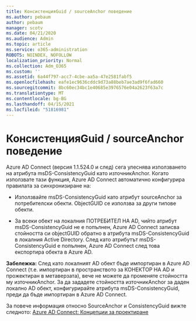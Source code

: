 ```yaml
---
title: КонсистенцияGuid / sourceAnchor поведение
ms.author: pebaum
author: pebaum
manager: scotv
ms.date: 04/21/2020
ms.audience: Admin
ms.topic: article
ms.service: o365-administration
ROBOTS: NOINDEX, NOFOLLOW
localization_priority: Normal
ms.collection: Adm_O365
ms.custom: ''
ms.assetid: 6a44f797-acc7-4cbe-aa5a-47e2581fabf5
ms.openlocfilehash: eafe1ec9636cddc9d73a88beb7ae3ad9f6fad660
ms.sourcegitcommit: 8bc60ec34bc1e40685e3976576e04a2623f63a7c
ms.translationtype: MT
ms.contentlocale: bg-BG
ms.lasthandoff: 04/15/2021
ms.locfileid: "51816981"
---
```

# <a name="consistencyguid--sourceanchor-behavior"></a>КонсистенцияGuid / sourceAnchor поведение

Azure AD Connect (версия 1.1.524.0 и след) сега улеснява използването на атрибута msDS-ConsistencyGuid като източникAnchor. Когато използвате тази функция, Azure AD Connect автоматично конфигурира правилата за синхронизиране на:
  
- Използвайте msDS-ConsistencyGuid като атрибут sourceAnchor за потребителски обекти. ObjectGUID се използва за други типове обекти.
    
- За всеки обект на локалния ПОТРЕБИТЕЛ НА AD, чийто атрибут msDS-ConsistencyGuid не е попълнен, Azure AD Connect записва стойността си objectGUID обратно в атрибута msDS-ConsistencyGuid в локалния Active Directory. След като атрибутът msDS-ConsistencyGuid е попълнен, Azure AD Connect след това експортира обекта в Azure AD.
    
 **Забележка:** След като локалният AD обект бъде импортиран в Azure AD Connect (т.е. импортиран в пространството за КОНЕКТОР НА AD и прожектиран в метаверзата), вече не можете да променяте стойността му източникAnchor. За да зададете стойността източникAnchor за даден локално AD обект, конфигурирайте атрибута msDS-ConsistencyGuid, преди да бъде импортиран в Azure AD Connect. 
  
За повече информация относно SourceAnchor и ConsistencyGuid вижте следното: [Azure AD Connect: Концепции за проектиране](https://docs.microsoft.com/azure/active-directory/connect/active-directory-aadconnect-design-concepts)
  

